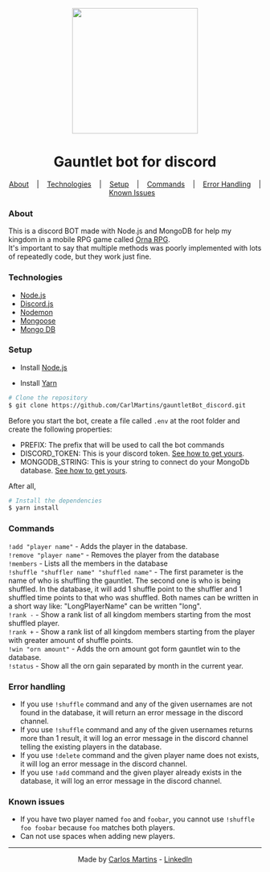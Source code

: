 <p align="center">
  <img src="https://orna.guide/static/orna/img/shops/dungeon.png" width="250"><br>
</p>

<h1 align="center">Gauntlet bot for discord</h1>

<p align="center">
  <a href=#about>About</a> &nbsp;&nbsp;&nbsp;|&nbsp;&nbsp;&nbsp;
  <a href=#technologies>Technologies</a> &nbsp;&nbsp;&nbsp;|&nbsp;&nbsp;&nbsp;
  <a href=#setup>Setup</a> &nbsp;&nbsp;&nbsp;|&nbsp;&nbsp;&nbsp;
  <a href=#commands>Commands</a> &nbsp;&nbsp;&nbsp;|&nbsp;&nbsp;&nbsp;
  <a href=#error-handling>Error Handling</a> &nbsp;&nbsp;&nbsp;|&nbsp;&nbsp;&nbsp;
  <a href=#known-issues>Known Issues</a> &nbsp;&nbsp;&nbsp;&nbsp;&nbsp;&nbsp;
</p>


### About
This is a discord BOT made with Node.js and MongoDB for help my kingdom in a mobile RPG game called [Orna RPG](https://play.google.com/store/apps/details?id=playorna.com.orna). <br>
It's important to say that multiple methods was poorly implemented with lots of repeatedly code, but they work just fine.

### Technologies
- [Node.js](https://nodejs.org/en/)
- [Discord.js](https://discord.js.org/#/)
- [Nodemon](https://www.npmjs.com/package/nodemon)
- [Mongoose](https://mongoosejs.com/)
- [Mongo DB](https://www.mongodb.com/pt-br)

### Setup

- Install [Node.js](https://nodejs.org/en/)

- Install [Yarn](https://classic.yarnpkg.com/lang/en/)

```bash
# Clone the repository
$ git clone https://github.com/CarlMartins/gauntletBot_discord.git
```

Before you start the bot, create a file called ``.env`` at the root folder and create the following properties:
 - PREFIX: The prefix that will be used to call the bot commands
 - DISCORD_TOKEN: This is your discord token. [See how to get yours](https://discordjs.guide/preparations/setting-up-a-bot-application.html#your-token).
 - MONGODB_STRING: This is your string to connect do your MongoDb database. [See how to get yours](https://docs.mongodb.com/guides/server/drivers/).

After all,
```bash
# Install the dependencies
$ yarn install
```

### Commands
```!add "player name"``` - Adds the player in the database. <br>
```!remove "player name"``` - Removes the player from the database <br>
```!members``` - Lists all the members in the database <br>
```!shuffle "shuffler name" "shuffled name"``` - The first parameter is the name of who is shuffling the gauntlet. The second one is who is being shuffled. In the database, it will add 1 shuffle point to the shuffler and 1 shuffled time points to that who was shuffled. Both names can be written in a short way like: "LongPlayerName" can be written "long".<br>
```!rank -``` - Show a rank list of all kingdom members starting from the most shuffled player. <br>
```!rank +``` - Show a rank list of all kingdom members starting from the player with greater amount of shuffle points. <br>
```!win "orn amount"``` - Adds the orn amount got form gauntlet win to the database. <br>
```!status``` - Show all the orn gain separated by month in the current year. <br>


### Error handling
  - If you use ``!shuffle`` command and any of the given usernames are not found in the database, it will return an error message in the discord channel.
  - If you use ``!shuffle`` command and any of the given usernames returns more than 1 result, it will log an error message in the discord channel telling the existing players in the database.
  - If you use ``!delete`` command and the given player name does not exists, it will log an error message in the discord channel.
  - If you use ``!add`` command and the given player already exists in the database, it will log an error message in the discord channel.

### Known issues
  - If you have two player named ``foo`` and ``foobar``, you cannot use ``!shuffle foo foobar`` because ``foo`` matches both players.
  - Can not use spaces when adding new players.

<hr>

<p align="center">
    Made by
    <a href="https://github.com/CarlMartins">Carlos Martins</a>
    -
    <a href="https://www.linkedin.com/in/carlos-alberto-lemos-martins-oliveira-189b291b5/">LinkedIn</a>
</p>
